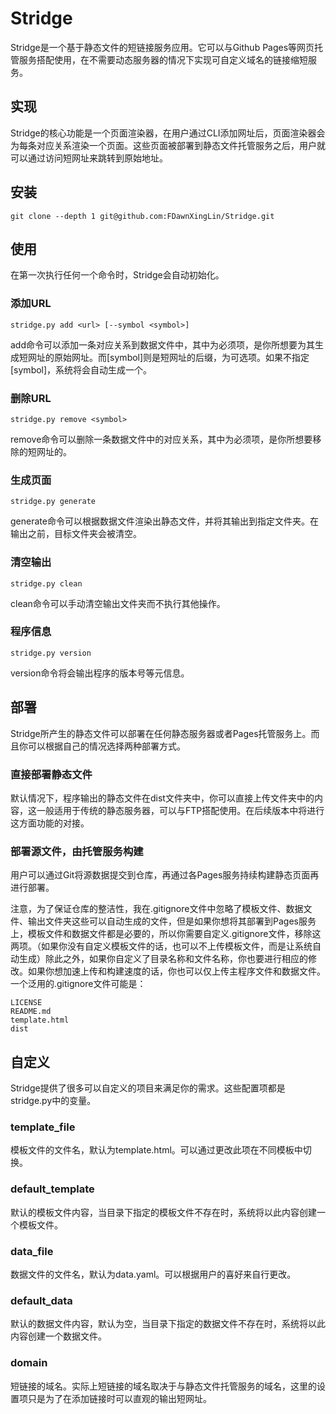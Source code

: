 # Stridge
Stridge是一个基于静态文件的短链接服务应用。它可以与Github Pages等网页托管服务搭配使用，在不需要动态服务器的情况下实现可自定义域名的链接缩短服务。
## 实现
Stridge的核心功能是一个页面渲染器，在用户通过CLI添加网址后，页面渲染器会为每条对应关系渲染一个页面。这些页面被部署到静态文件托管服务之后，用户就可以通过访问短网址来跳转到原始地址。
## 安装
`git clone --depth 1 git@github.com:FDawnXingLin/Stridge.git`
## 使用
在第一次执行任何一个命令时，Stridge会自动初始化。
### 添加URL
`stridge.py add <url> [--symbol <symbol>]` 

add命令可以添加一条对应关系到数据文件中，其中<url>为必须项，是你所想要为其生成短网址的原始网址。而[symbol]则是短网址的后缀，为可选项。如果不指定[symbol]，系统将会自动生成一个。
### 删除URL
`stridge.py remove <symbol>`

remove命令可以删除一条数据文件中的对应关系，其中<symbol>为必须项，是你所想要移除的短网址的<symbol>。
### 生成页面
`stridge.py generate`

generate命令可以根据数据文件渲染出静态文件，并将其输出到指定文件夹。在输出之前，目标文件夹会被清空。
### 清空输出
`stridge.py clean`

clean命令可以手动清空输出文件夹而不执行其他操作。
### 程序信息
`stridge.py version`

version命令将会输出程序的版本号等元信息。
## 部署
Stridge所产生的静态文件可以部署在任何静态服务器或者Pages托管服务上。而且你可以根据自己的情况选择两种部署方式。
### 直接部署静态文件
默认情况下，程序输出的静态文件在dist文件夹中，你可以直接上传文件夹中的内容，这一般适用于传统的静态服务器，可以与FTP搭配使用。在后续版本中将进行这方面功能的对接。
### 部署源文件，由托管服务构建
用户可以通过Git将源数据提交到仓库，再通过各Pages服务持续构建静态页面再进行部署。

注意，为了保证仓库的整洁性，我在.gitignore文件中忽略了模板文件、数据文件、输出文件夹这些可以自动生成的文件，但是如果你想将其部署到Pages服务上，模板文件和数据文件都是必要的，所以你需要自定义.gitignore文件，移除这两项。（如果你没有自定义模板文件的话，也可以不上传模板文件，而是让系统自动生成）除此之外，如果你自定义了目录名称和文件名称，你也要进行相应的修改。如果你想加速上传和构建速度的话，你也可以仅上传主程序文件和数据文件。
一个泛用的.gitignore文件可能是：

```
LICENSE
README.md
template.html
dist
```
## 自定义
Stridge提供了很多可以自定义的项目来满足你的需求。这些配置项都是stridge.py中的变量。
### template_file
模板文件的文件名，默认为template.html。可以通过更改此项在不同模板中切换。
### default_template
默认的模板文件内容，当目录下指定的模板文件不存在时，系统将以此内容创建一个模板文件。
### data_file
数据文件的文件名，默认为data.yaml。可以根据用户的喜好来自行更改。
### default_data
默认的数据文件内容，默认为空，当目录下指定的数据文件不存在时，系统将以此内容创建一个数据文件。
### domain
短链接的域名。实际上短链接的域名取决于与静态文件托管服务的域名，这里的设置项只是为了在添加链接时可以直观的输出短网址。
